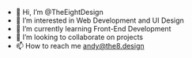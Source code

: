 - 👋 Hi, I’m @TheEightDesign
- 👀 I’m interested in Web Development and UI Design
- 🌱 I’m currently learning Front-End Development
- 💞️ I’m looking to collaborate on projects
- 📫 How to reach me andy@the8.design
